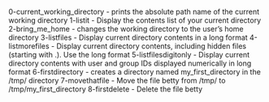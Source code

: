 0-current_working_directory - prints the absolute path name of the current working directory
1-listit - Display the contents list of your current directory
2-bring_me_home - changes the working directory to the user’s home directory
3-listfiles - Display current directory contents in a long format
4-listmorefiles - Display current directory contents, including hidden files (starting with .). Use the long format
5-listfilesdigitonly - Display current directory contents with user and group IDs displayed numerically in long format
6-firstdirectory - creates a directory named my_first_directory in the /tmp/ directory
7-movethatfile - Move the file betty from /tmp/ to /tmp/my_first_directory
8-firstdelete - Delete the file betty
